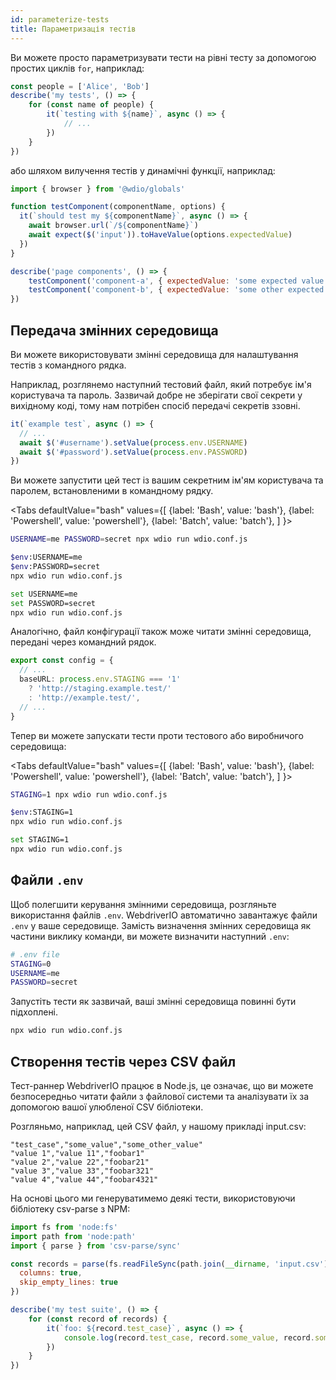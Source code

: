 ```yaml
---
id: parameterize-tests
title: Параметризація тестів
---
```


Ви можете просто параметризувати тести на рівні тесту за допомогою простих циклів `for`, наприклад:

```ts title=example.spec.js
const people = ['Alice', 'Bob']
describe('my tests', () => {
    for (const name of people) {
        it(`testing with ${name}`, async () => {
            // ...
        })
    }
})
```

або шляхом вилучення тестів у динамічні функції, наприклад:

```js title=dynamic.spec.js
import { browser } from '@wdio/globals'

function testComponent(componentName, options) {
  it(`should test my ${componentName}`, async () => {
    await browser.url(`/${componentName}`)
    await expect($('input')).toHaveValue(options.expectedValue)
  })
}

describe('page components', () => {
    testComponent('component-a', { expectedValue: 'some expected value' })
    testComponent('component-b', { expectedValue: 'some other expected value' })
})
```

## Передача змінних середовища

Ви можете використовувати змінні середовища для налаштування тестів з командного рядка.

Наприклад, розглянемо наступний тестовий файл, який потребує ім'я користувача та пароль. Зазвичай добре не зберігати свої секрети у вихідному коді, тому нам потрібен спосіб передачі секретів ззовні.

```ts title=example.spec.ts
it(`example test`, async () => {
  // ...
  await $('#username').setValue(process.env.USERNAME)
  await $('#password').setValue(process.env.PASSWORD)
})
```

Ви можете запустити цей тест із вашим секретним ім'ям користувача та паролем, встановленими в командному рядку.

<Tabs
  defaultValue="bash"
  values={[
    {label: 'Bash', value: 'bash'},
    {label: 'Powershell', value: 'powershell'},
    {label: 'Batch', value: 'batch'},
  ]
}>
<TabItem value="bash">

```sh
USERNAME=me PASSWORD=secret npx wdio run wdio.conf.js
```

</TabItem>
<TabItem value="powershell">

```sh
$env:USERNAME=me
$env:PASSWORD=secret
npx wdio run wdio.conf.js
```

</TabItem>
<TabItem value="batch">

```sh
set USERNAME=me
set PASSWORD=secret
npx wdio run wdio.conf.js
```

</TabItem>
</Tabs>

Аналогічно, файл конфігурації також може читати змінні середовища, передані через командний рядок.

```ts title=wdio.config.js
export const config = {
  // ...
  baseURL: process.env.STAGING === '1'
    ? 'http://staging.example.test/'
    : 'http://example.test/',
  // ...
}
```

Тепер ви можете запускати тести проти тестового або виробничого середовища:

<Tabs
  defaultValue="bash"
  values={[
    {label: 'Bash', value: 'bash'},
    {label: 'Powershell', value: 'powershell'},
    {label: 'Batch', value: 'batch'},
  ]
}>
<TabItem value="bash">

```sh
STAGING=1 npx wdio run wdio.conf.js
```

</TabItem>
<TabItem value="powershell">

```sh
$env:STAGING=1
npx wdio run wdio.conf.js
```

</TabItem>
<TabItem value="batch">

```sh
set STAGING=1
npx wdio run wdio.conf.js
```

</TabItem>
</Tabs>

## Файли `.env`

Щоб полегшити керування змінними середовища, розгляньте використання файлів `.env`. WebdriverIO автоматично завантажує файли `.env` у ваше середовище. Замість визначення змінних середовища як частини виклику команди, ви можете визначити наступний `.env`:

```bash title=".env"
# .env file
STAGING=0
USERNAME=me
PASSWORD=secret
```

Запустіть тести як зазвичай, ваші змінні середовища повинні бути підхоплені.

```sh
npx wdio run wdio.conf.js
```

## Створення тестів через CSV файл

Тест-раннер WebdriverIO працює в Node.js, це означає, що ви можете безпосередньо читати файли з файлової системи та аналізувати їх за допомогою вашої улюбленої CSV бібліотеки.

Розгляньмо, наприклад, цей CSV файл, у нашому прикладі input.csv:

```csv
"test_case","some_value","some_other_value"
"value 1","value 11","foobar1"
"value 2","value 22","foobar21"
"value 3","value 33","foobar321"
"value 4","value 44","foobar4321"
```

На основі цього ми генеруватимемо деякі тести, використовуючи бібліотеку csv-parse з NPM:

```js title=test.spec.ts
import fs from 'node:fs'
import path from 'node:path'
import { parse } from 'csv-parse/sync'

const records = parse(fs.readFileSync(path.join(__dirname, 'input.csv')), {
  columns: true,
  skip_empty_lines: true
})

describe('my test suite', () => {
    for (const record of records) {
        it(`foo: ${record.test_case}`, async () => {
            console.log(record.test_case, record.some_value, record.some_other_value)
        })
    }
})
```